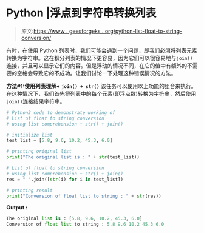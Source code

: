 # Python |浮点到字符串转换列表

> 原文:[https://www . geesforgeks . org/python-list-float-to-string-conversion/](https://www.geeksforgeeks.org/python-list-of-float-to-string-conversion/)

有时，在使用 Python 列表时，我们可能会遇到一个问题，即我们必须将列表元素转换为字符串。这在积分列表的情况下更容易，因为它们可以很容易地与`join()`连接，并且可以显示它们的内容。但是浮动的情况不同，在它的值中有额外的不需要的空格会导致它的不成功。让我们讨论一下处理这种错误情况的方法。

**方法#1:使用列表理解+ `join() + str()`**
该任务可以使用以上功能的组合来执行。在这种情况下，我们首先将列表中的每个元素(即浮点数)转换为字符串，然后使用`join()`连接结果字符串。

```py
# Python3 code to demonstrate working of
# List of float to string conversion
# using list comprehension + str() + join()

# initialize list
test_list = [5.8, 9.6, 10.2, 45.3, 6.0]

# printing original list
print("The original list is : " + str(test_list))

# List of float to string conversion
# using list comprehension + str() + join()
res = " ".join([str(i) for i in test_list])

# printing result
print("Conversion of float list to string : " + str(res))
```

**Output :**

```py
The original list is : [5.8, 9.6, 10.2, 45.3, 6.0]
Conversion of float list to string : 5.8 9.6 10.2 45.3 6.0

```